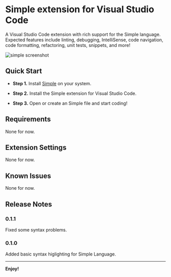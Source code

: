 # Simple extension for Visual Studio Code

A Visual Studio Code extension with rich support for the Simple language. Expected features include linting, debugging, IntelliSense, code navigation, code formatting, refactoring, unit tests, snippets, and more!

![simple screenshot](https://camo.githubusercontent.com/14aefb4a8082e53b76515766cae9c2391529979b/68747470733a2f2f692e696d6775722e636f6d2f717835626263332e706e67)


## Quick Start
* **Step 1.** Install [Simple](https://github.com/simple-lang/simple) on your system.

* **Step 2.** Install the Simple extension for Visual Studio Code.

* **Step 3.** Open or create an Simple file and start coding!

## Requirements

None for now.

## Extension Settings

None for now.

## Known Issues

None for now.

## Release Notes
### 0.1.1

Fixed some syntax problems.

### 0.1.0

Added basic syntax higlighting for Simple Language.

-----------------------------------------------------------------------------------------------------------

**Enjoy!**

